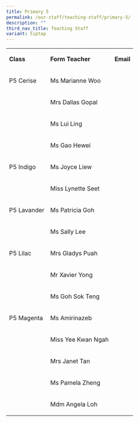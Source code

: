 ```yaml
---
title: Primary 5
permalink: /our-staff/teaching-staff/primary-5/
description: ""
third_nav_title: Teaching Staff
variant: tiptap
---
```

<table><tbody><tr><td rowspan="1" colspan="1"><p><strong>Class</strong></p></td><td rowspan="1" colspan="1"><p><strong>Form Teacher</strong></p></td><td rowspan="1" colspan="1"><p><strong>Email</strong></p></td></tr><tr><td rowspan="1" colspan="1"><p>P5 Cerise</p></td><td rowspan="1" colspan="1"><p>Ms Marianne Woo</p></td><td rowspan="1" colspan="1"><p></p></td></tr><tr><td rowspan="1" colspan="1"><p></p></td><td rowspan="1" colspan="1"><p>Mrs Dallas Gopal</p></td><td rowspan="1" colspan="1"><p></p></td></tr><tr><td rowspan="1" colspan="1"><p></p></td><td rowspan="1" colspan="1"><p>Ms Lui Ling</p></td><td rowspan="1" colspan="1"><p></p></td></tr><tr><td rowspan="1" colspan="1"><p></p></td><td rowspan="1" colspan="1"><p>Ms Gao Hewei</p></td><td rowspan="1" colspan="1"><p></p></td></tr><tr><td rowspan="1" colspan="1"><p>P5 Indigo</p></td><td rowspan="1" colspan="1"><p>Ms Joyce Liew</p></td><td rowspan="1" colspan="1"><p></p></td></tr><tr><td rowspan="1" colspan="1"><p></p></td><td rowspan="1" colspan="1"><p>Miss Lynette Seet</p></td><td rowspan="1" colspan="1"><p></p></td></tr><tr><td rowspan="1" colspan="1"><p>P5 Lavander</p></td><td rowspan="1" colspan="1"><p>Ms Patricia Goh</p></td><td rowspan="1" colspan="1"><p></p></td></tr><tr><td rowspan="1" colspan="1"><p></p></td><td rowspan="1" colspan="1"><p>Ms Sally Lee</p></td><td rowspan="1" colspan="1"><p></p></td></tr><tr><td rowspan="1" colspan="1"><p>P5 Lilac</p></td><td rowspan="1" colspan="1"><p>Mrs Gladys Puah</p></td><td rowspan="1" colspan="1"><p></p></td></tr><tr><td rowspan="1" colspan="1"><p></p></td><td rowspan="1" colspan="1"><p>Mr Xavier Yong</p></td><td rowspan="1" colspan="1"><p></p></td></tr><tr><td rowspan="1" colspan="1"><p></p></td><td rowspan="1" colspan="1"><p>Ms Goh Sok Teng</p></td><td rowspan="1" colspan="1"><p></p></td></tr><tr><td rowspan="1" colspan="1"><p>P5 Magenta</p></td><td rowspan="1" colspan="1"><p>Ms Amirinazeb</p></td><td rowspan="1" colspan="1"><p></p></td></tr><tr><td rowspan="1" colspan="1"><p></p></td><td rowspan="1" colspan="1"><p>Miss Yee Kwan Ngah</p></td><td rowspan="1" colspan="1"><p></p></td></tr><tr><td rowspan="1" colspan="1"><p></p></td><td rowspan="1" colspan="1"><p>Mrs Janet Tan</p></td><td rowspan="1" colspan="1"><p></p></td></tr><tr><td rowspan="1" colspan="1"><p></p></td><td rowspan="1" colspan="1"><p>Ms Pamela Zheng</p></td><td rowspan="1" colspan="1"><p></p></td></tr><tr><td rowspan="1" colspan="1"><p></p></td><td rowspan="1" colspan="1"><p>Mdm Angela Loh</p></td><td rowspan="1" colspan="1"><p></p></td></tr></tbody></table><p></p>